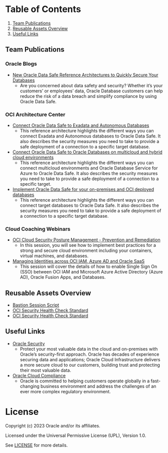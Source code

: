 # Table of Contents
 
1. [Team Publications](#team-publications)
3. [Reusable Assets Overview](#reusable-assets-overview)
2. [Useful Links](#useful-links)
   
## Team Publications
 
 
### Oracle Blogs

- [New Oracle Data Safe Reference Architectures to Quickly Secure Your Databases](https://blogs.oracle.com/cloudsecurity/post/oracle-data-safe-architectures-to-quickly-secure-your-databases)
    - Are you concerned about data safety and security? Whether it’s your customers’ or employees’ data, Oracle Database customers can help reduce the risk of a data breach and simplify compliance by using Oracle Data Safe.
      
### OCI Architecture Center
 
- [Connect Oracle Data Safe to Exadata and Autonomous Databases](https://docs.oracle.com/en/solutions/data-safe-exadata-adb/index.html)
    - This reference architecture highlights the different ways you can connect Exadata and Autonomous databases to Oracle Data Safe. It also describes the security measures you need to take to provide a safe deployment of a connection to a specific target database.
 - [Connect Oracle Data Safe to Oracle Databases on multicloud and hybrid cloud environments](https://docs.oracle.com/en/solutions/data-safe-multicloud-ods-hybrid/index.html)
     - This reference architecture highlights the different ways you can connect multicloud environments and Oracle Database Service for Azure to Oracle Data Safe. It also describes the security measures you need to take to provide a safe deployment of a connection to a specific target.
 - [Implement Oracle Data Safe for your on-premises and OCI deployed databases](https://docs.oracle.com/en/solutions/data-safe-on-oci-onprem/index.html) 
      - This reference architecture highlights the different ways you can connect target databases to Oracle Data Safe. It also describes the security measures you need to take to provide a safe deployment of a connection to a specific target database. 
 
### Cloud Coaching Webinars

- [OCI Cloud Security Posture Management - Prevention and Remediation](https://www.youtube.com/watch?v=zDJeS3ZPvTo)
     - In this session, you will see how to implement best practices for a strong and secure cloud environment including your containers, virtual machines, and databases.
- [Managing Identities across OCI IAM, Azure AD and Oracle SaaS](https://www.youtube.com/watch?v=9dFj9rePOuc)
     - This session will cover the details of how to enable Single Sign On (SSO) between OCI IAM and Microsoft Azure Active Directory (Azure AD), Oracle Fusion Apps, and Databases.
       
## Reusable Assets Overview

- [Bastion Session Script](bastion-session-script/README.md)
- [OCI Security Health Check Standard](oci-security-health-check-standard/README.md)
- [OCI Security Health Check Standard](oci-security-health-check-standard/README.md)

      
## Useful Links
 
- [Oracle Security](https://www.oracle.com/security/)
    - Protect your most valuable data in the cloud and on-premises with Oracle’s security-first approach. Oracle has decades of experience securing data and applications; Oracle Cloud Infrastructure delivers a more secure cloud to our customers, building trust and protecting their most valuable data.
 - [Oracle Cloud Compliance](https://www.oracle.com/corporate/cloud-compliance/)
     - Oracle is committed to helping customers operate globally in a fast-changing business environment and address the challenges of an ever more complex regulatory environment. 

# License

Copyright (c) 2023 Oracle and/or its affiliates.
 
Licensed under the Universal Permissive License (UPL), Version 1.0.
 
See [LICENSE](https://github.com/oracle-devrel/technology-engineering/blob/folder-structure/LICENSE) for more details.
